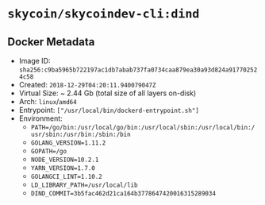 # `skycoin/skycoindev-cli:dind`

## Docker Metadata

- Image ID: `sha256:c9ba5965b722197ac1db7abab737fa0734caa879ea30a93d824a917702524c58`
- Created: `2018-12-29T04:20:11.940079047Z`
- Virtual Size: ~ 2.44 Gb
    (total size of all layers on-disk)
- Arch: `linux`/`amd64`
- Entrypoint: `["/usr/local/bin/dockerd-entrypoint.sh"]`
- Environment:
    - `PATH=/go/bin:/usr/local/go/bin:/usr/local/sbin:/usr/local/bin:/usr/sbin:/usr/bin:/sbin:/bin`
    - `GOLANG_VERSION=1.11.2`
    - `GOPATH=/go`
    - `NODE_VERSION=10.2.1`
    - `YARN_VERSION=1.7.0`
    - `GOLANGCI_LINT=1.10.2`
    - `LD_LIBRARY_PATH=/usr/local/lib`
    - `DIND_COMMIT=3b5fac462d21ca164b3778647420016315289034`

